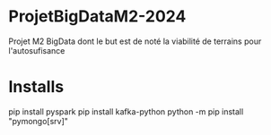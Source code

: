 # ProjetBigDataM2-2024
Projet M2 BigData dont le but est de noté la viabilité de terrains pour l'autosufisance

# Installs
pip install pyspark
pip install kafka-python
python -m pip install "pymongo[srv]"
